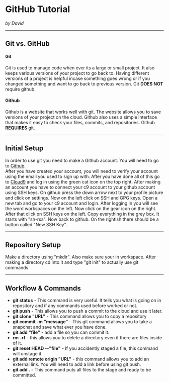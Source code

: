 # GitHub Tutorial

_by David_

---
## Git vs. GitHub
#### Git
Git is used to manage code when ever its a large or small project. It also keeps various versions of your project to go back to. Having different versions of a project is helpful incase something goes wrong or if you changed something and want to go back to previous version. Git **DOES NOT** require github.
#### Github   
Github is a website that works well with git. The website allows you to save versions of your project on the cloud. Github also uses a simple interface that makes it easy to check your files, commits, and repositories. Github **REQUIRES** git.



---
## Initial Setup
In order to use git you need to make a Github account. You will need to go to [Github](https://github.com/).   
After you have created your account, you will need to verify your account using the email you used to sign up with. After you have done all    of this go to [Cloud9](https://c9.io/) and log in using the green cat icon on the top right. After making an account you have to connect your c9 account to your github account using SSH keys. On github press the down arrow next to your profile picture and click on settings.    Now on the left click on SSH and GPG keys. Open a new tab and go to your c9 account and login. After logging in you will see the word    workspaces on the left. Now click on the gear icon on the right. After that click on SSH keys on the left. Copy everything in the grey box. It starts with "sh-rsa". Now back to github. On the rightish there should be a button called "New SSH Key".


---
## Repository Setup
Make a directory using "mkdir". Also make sure your in workspace. After making a directory cd into it and type "git init" to actually use git commands.
 


---
## Workflow & Commands
* **git status** - This command is very useful. It tells you what is going on in repository and if any commands used before worked or not.
* **git push** - This allows you to push a commit to the cloud and use it later.
* **git clone "URL"** - This command allows you to copy a repository 
* **git commit -m "message"** - This git command allows you to take a snapchat and save what ever you have done.
* **git add "file"** - add a file so you can commit it.
* **rm -rf** - this allows you to delete a directory even if there are files inside of it.
* **git reset HEAD --"file"** - If you accidently staged a file, this command will unstage it.
* **git add remote origin "URL"** - this command allows you to add an external link. You will need to add a link before using git push.
* **git add .** - This command puts all files to the stage and ready to be committed.